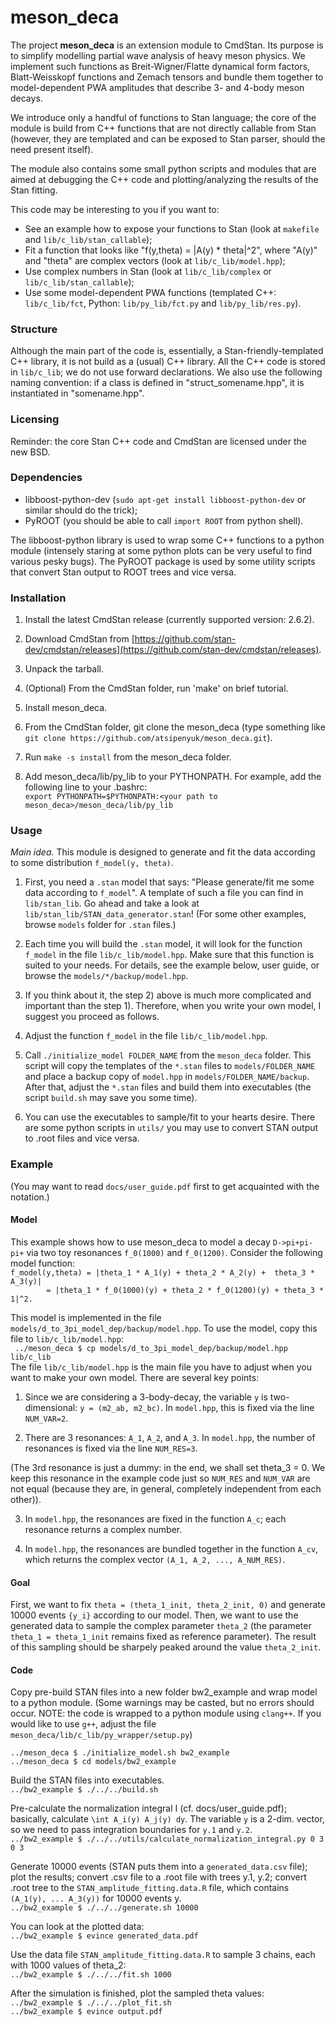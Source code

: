 # meson_deca

The project <b>meson_deca</b> is an extension module to CmdStan. Its purpose is to simplify
modelling partial wave analysis of heavy meson physics. We implement such functions as
Breit-Wigner/Flatte dynamical form factors, Blatt-Weisskopf functions and Zemach tensors
and bundle them together to model-dependent PWA amplitudes that describe 3- and 4-body 
meson decays.
  
We introduce only a handful of functions to Stan language;
the core of the module is build from C++ functions that are not
directly callable from Stan (however, they are templated and 
can be exposed to Stan parser, should the need present itself).

The module also contains some small python scripts and modules
that are aimed at debugging the C++ code and plotting/analyzing
the results of the Stan fitting.
  
This code may be interesting to you if you want to:  

 * See an example how to expose your functions to Stan (look at `makefile` and `lib/c_lib/stan_callable`);
 * Fit a function that looks like "f(y,theta) = |A(y) * theta|^2", where "A(y)" and "theta" are complex vectors (look at `lib/c_lib/model.hpp`);
 * Use complex numbers in Stan (look at `lib/c_lib/complex` or `lib/c_lib/stan_callable`);
 * Use some model-dependent PWA functions (templated C++: `lib/c_lib/fct`, Python: `lib/py_lib/fct.py` and `lib/py_lib/res.py`).

### Structure  
Although the main part of the code is, essentially, a Stan-friendly-templated C++ library,
it is not build as a (usual) C++ library. All the C++ code is stored in `lib/c_lib`; 
we do not use forward declarations. We also use the following naming convention: if a
class is defined in "struct_somename.hpp", it is instantiated in "somename.hpp".

### Licensing

Reminder: the core Stan C++ code and CmdStan are licensed under the new BSD.

### Dependencies

* libboost-python-dev (`sudo apt-get install libboost-python-dev` or similar should do the trick);
* PyROOT (you should be able to call `import ROOT` from python shell).

The libboost-python library is used to wrap some C++ functions to a python module (intensely staring
at some python plots can be very useful to find various pesky bugs). The PyROOT package is used by 
some utility scripts that convert Stan output to ROOT trees and vice versa.

### Installation

1. Install the latest CmdStan release (currently supported version: 2.6.2).
  1. Download CmdStan from [https://github.com/stan-dev/cmdstan/releases](https://github.com/stan-dev/cmdstan/releases).
  2. Unpack the tarball.
  3. (Optional) From the CmdStan folder, run 'make' on brief tutorial.

2. Install meson_deca.
  1. From the CmdStan folder, git clone the meson_deca  (type something like `git clone https://github.com/atsipenyuk/meson_deca.git`).
  2. Run `make -s install` from the meson_deca folder.
  3. Add meson_deca/lib/py_lib to your PYTHONPATH. For example, add the following
line to your .bashrc:   
`export PYTHONPATH=$PYTHONPATH:<your path to meson_deca>/meson_deca/lib/py_lib`  


### Usage  

*Main idea.* This module is designed to generate and fit the data according to some distribution
`f_model(y, theta)`.

1. First, you need a `.stan` model that says: "Please generate/fit me some data according to `f_model`".
A template of such a file you can find in `lib/stan_lib`. Go ahead and take a look at
`lib/stan_lib/STAN_data_generator.stan`! (For some other examples, browse `models` folder for `.stan` files.)

2. Each time you will build the `.stan` model, it will look for the function `f_model` in the file
`lib/c_lib/model.hpp`. Make sure that this function is suited to your needs. For details, see the
example below, user guide, or browse the `models/*/backup/model.hpp`.

3. If you think about it, the step 2) above is much more complicated and important than the step 1).
Therefore, when you write your own model, I suggest you proceed as follows.
  1. Adjust the function `f_model` in the file `lib/c_lib/model.hpp`.
  2. Call `./initialize_model FOLDER_NAME` from the `meson_deca` folder. This script will copy the templates of 
the `*.stan` files to `models/FOLDER_NAME` and place a backup copy of `model.hpp` in `models/FOLDER_NAME/backup`.
After that, adjust the `*.stan` files and build them into executables (the script `build.sh` may save you some time).
  3. You can use the executables to sample/fit to your hearts desire. There are some python scripts in `utils/` you may use to convert STAN output to .root files and vice versa.

### Example

(You may want to read `docs/user_guide.pdf` first to get acquainted with the
notation.)

#### Model
This example shows how to use meson_deca to model a decay `D->pi+pi-pi+`
via two toy resonances `f_0(1000)` and `f_0(1200)`. Consider the following
model function:  
`f_model(y,theta) = |theta_1 * A_1(y) + theta_2 * A_2(y) +  theta_3 * A_3(y)|`  
`        = |theta_1 * f_0(1000)(y) + theta_2 * f_0(1200)(y) + theta_3 * 1|^2.`  

This model is implemented in the file `models/d_to_3pi_model_dep/backup/model.hpp`. To use the model, copy this
file to `lib/c_lib/model.hpp`:  
` ../meson_deca $ cp models/d_to_3pi_model_dep/backup/model.hpp lib/c_lib`  
The file `lib/c_lib/model.hpp` is the main file you have to adjust when you want to make your own model. There are several key points:

1) Since we are considering a 3-body-decay, the variable `y` is two-dimensional: `y = (m2_ab, m2_bc)`. In `model.hpp`, this is fixed via the line `NUM_VAR=2`.  

2) There are 3 resonances: `A_1`, `A_2`, and `A_3`. In `model.hpp`, the number
of resonances is fixed via the line `NUM_RES=3`.  

(The 3rd resonance is just a dummy: in the end, we shall set theta_3 = 0. 
We keep this resonance in the example code just so `NUM_RES` and `NUM_VAR` are
not equal (because they are, in general, completely independent from each 
other)).  

3) In `model.hpp`, the resonances are fixed in the function `A_c`; each resonance returns a complex number.  

4) In `model.hpp`, the resonances are bundled together in the function `A_cv`, which returns the complex vector `(A_1, A_2, ..., A_NUM_RES)`.  

#### Goal
First, we want to fix `theta = (theta_1_init, theta_2_init, 0)` and generate 
10000 events `{y_i}` according to our model. Then, we want to use the 
generated data to sample the complex parameter `theta_2` (the parameter 
`theta_1 = theta_1_init` remains fixed as reference parameter). The result 
of this sampling should be sharpely peaked around the value `theta_2_init`.

#### Code

Copy pre-build STAN files into a new folder bw2_example and 
wrap model to a python module. (Some warnings may be casted, but
no errors should occur. NOTE: the code is wrapped to a python
module using `clang++`. If you would like to use `g++`, adjust the file
`meson_deca/lib/c_lib/py_wrapper/setup.py`)  
  
`../meson_deca $ ./initialize_model.sh bw2_example`  
`../meson_deca $ cd models/bw2_example`  
  
Build the STAN files into executables.  
`../bw2_example $ ./../../build.sh`  

Pre-calculate the normalization integral I (cf. docs/user_guide.pdf);
basically, calculate `\int A_i(y) A_j(y) dy`. The variable `y` is a 2-dim.
vector, so we need to pass integration boundaries for `y.1` and `y.2`.  
`../bw2_example $ ./../../utils/calculate_normalization_integral.py 0 3 0 3`  
  
Generate 10000 events (STAN puts them into a `generated_data.csv` file);
plot the results; convert .csv file to a .root file with trees y.1, y.2;
convert .root tree to the `STAN_amplitude_fitting.data.R` file, which 
contains `(A_1(y), ... A_3(y))` for 10000 events y.  
`../bw2_example $ ./../../generate.sh 10000`  
  
You can look at the plotted data:  
`../bw2_example $ evince generated_data.pdf`  
  
Use the data file `STAN_amplitude_fitting.data.R` to sample 3 chains, each
with 1000 values of theta_2:  
`../bw2_example $ ./../../fit.sh 1000`  
  
After the simulation is finished, plot the sampled theta values:  
`../bw2_example $ ./../../plot_fit.sh`  
`../bw2_example $ evince output.pdf`  




